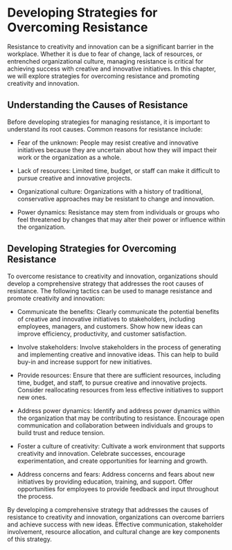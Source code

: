 Developing Strategies for Overcoming Resistance
============================================================================================================

Resistance to creativity and innovation can be a significant barrier in the workplace. Whether it is due to fear of change, lack of resources, or entrenched organizational culture, managing resistance is critical for achieving success with creative and innovative initiatives. In this chapter, we will explore strategies for overcoming resistance and promoting creativity and innovation.

Understanding the Causes of Resistance
--------------------------------------

Before developing strategies for managing resistance, it is important to understand its root causes. Common reasons for resistance include:

* Fear of the unknown: People may resist creative and innovative initiatives because they are uncertain about how they will impact their work or the organization as a whole.

* Lack of resources: Limited time, budget, or staff can make it difficult to pursue creative and innovative projects.

* Organizational culture: Organizations with a history of traditional, conservative approaches may be resistant to change and innovation.

* Power dynamics: Resistance may stem from individuals or groups who feel threatened by changes that may alter their power or influence within the organization.

Developing Strategies for Overcoming Resistance
-----------------------------------------------

To overcome resistance to creativity and innovation, organizations should develop a comprehensive strategy that addresses the root causes of resistance. The following tactics can be used to manage resistance and promote creativity and innovation:

* Communicate the benefits: Clearly communicate the potential benefits of creative and innovative initiatives to stakeholders, including employees, managers, and customers. Show how new ideas can improve efficiency, productivity, and customer satisfaction.

* Involve stakeholders: Involve stakeholders in the process of generating and implementing creative and innovative ideas. This can help to build buy-in and increase support for new initiatives.

* Provide resources: Ensure that there are sufficient resources, including time, budget, and staff, to pursue creative and innovative projects. Consider reallocating resources from less effective initiatives to support new ones.

* Address power dynamics: Identify and address power dynamics within the organization that may be contributing to resistance. Encourage open communication and collaboration between individuals and groups to build trust and reduce tension.

* Foster a culture of creativity: Cultivate a work environment that supports creativity and innovation. Celebrate successes, encourage experimentation, and create opportunities for learning and growth.

* Address concerns and fears: Address concerns and fears about new initiatives by providing education, training, and support. Offer opportunities for employees to provide feedback and input throughout the process.

By developing a comprehensive strategy that addresses the causes of resistance to creativity and innovation, organizations can overcome barriers and achieve success with new ideas. Effective communication, stakeholder involvement, resource allocation, and cultural change are key components of this strategy.
